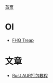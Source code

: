 [首页](home_page.md)

# OI

 - [FHQ Treap](OI/FHQ/main.md)

# 文章

- [Rust AUR打包教程](articles/rust-aur/index.md)

